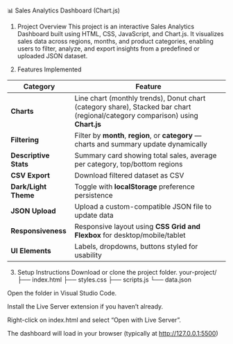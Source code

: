 📊 Sales Analytics Dashboard (Chart.js)
1. Project Overview
This project is an interactive Sales Analytics Dashboard built using HTML, CSS, JavaScript, and Chart.js.
It visualizes sales data across regions, months, and product categories, enabling users to filter, analyze,
and export insights from a predefined or uploaded JSON dataset.


2. Features Implemented

| Category              | Feature                                                                                                                        |
| --------------------- | ------------------------------------------------------------------------------------------------------------------------------ |
| **Charts**            | Line chart (monthly trends), Donut chart (category share), Stacked bar chart (regional/category comparison) using **Chart.js** |
| **Filtering**         | Filter by **month**, **region**, or **category** — charts and summary update dynamically                                       |
| **Descriptive Stats** | Summary card showing total sales, average per category, top/bottom regions                                                     |
| **CSV Export**        | Download filtered dataset as CSV                                                                                               |
| **Dark/Light Theme**  | Toggle with **localStorage** preference persistence                                                                            |
| **JSON Upload**       | Upload a custom-compatible JSON file to update data                                                                            |
| **Responsiveness**    | Responsive layout using **CSS Grid and Flexbox** for desktop/mobile/tablet                                                     |
| **UI Elements**       | Labels, dropdowns, buttons styled for usability                                                                                |

3. Setup Instructions
Download or clone the project folder.
your-project/
├── index.html
├── styles.css
├── scripts.js
└── data.json

Open the folder in Visual Studio Code.

Install the Live Server extension if you haven’t already.

Right-click on index.html and select “Open with Live Server”.

The dashboard will load in your browser (typically at http://127.0.0.1:5500)

